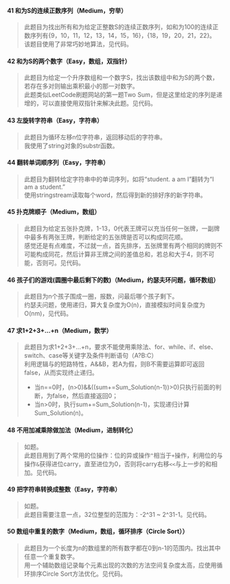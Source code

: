 #### 41 和为S的连续正数序列（Medium，穷举）
> 此题目为找出所有和为给定正整数S的连续正数序列，如和为100的连续正数序列有{9，10，11，12，13，14，15，16}，{18，19，20，21，22}。  
该题目使用了非常巧妙地算法，见代码。

#### 42 和为S的两个数字（Easy，数组，双指针）
> 此题目为给定一个升序数组和一个数字S，找出该数组中和为S的两个数，若存在多对则输出乘积最小的那一对数字。  
此题类似LeetCode刷题网站的第一题Two Sum，但是这里给定的序列是递增的，可以直接使用双指针来解决此题。见代码。

#### 43 左旋转字符串（Easy，字符串）
> 此题目为循环左移n位字符串，返回移动后的字符串。  
我使用了string对象的substr函数。

#### 44 翻转单词顺序列（Easy，字符串）
> 此题目为翻转给定字符串中的单词序列，如将“student. a am I”翻转为“I am a student.”   
使用stringstream读取每个word，然后得到新的排好序的新字符串。

#### 45 扑克牌顺子（Medium，数组）
> 此题目为给定五张扑克牌，1-13，0代表王牌可以充当任何一张牌，一副牌中最多有两张王牌，判断给定的五张牌是否可以构成同花顺。  
感觉还是有点难度，不过就一点，首先排序，五张牌里有两个相同的牌则不可能构成同花，然后计算非王牌之间的差值总和，若总和大于4，则不可能，否则可。见代码。

#### 46 孩子们的游戏(圆圈中最后剩下的数)（Medium，约瑟夫环问题，循环数组）
> 此题目为n个孩子围成一圈，报数，问最后哪个孩子剩下。  
约瑟夫问题，使用递归，算大复杂度为O(n)，直接模拟时间复杂度为O(nm)，见代码。

#### 47 求1+2+3+...+n（Medium，数学）
> 此题目为求1+2+3+...+n，要求不能使用乘除法、for、while、if、else、switch、case等关键字及条件判断语句（A?B:C）  
利用逻辑与的短路特性，A&&B，若A为假，则B不需要运算即可返回false，从而实现终止递归。   
> * 当n==0时，(n>0)&&((sum+=Sum_Solution(n-1))>0)只执行前面的判断，为false，然后直接返回0；
> * 当n>0时，执行sum+=Sum_Solution(n-1)，实现递归计算Sum_Solution(n)。

#### 48 不用加减乘除做加法（Medium，进制转化）
> 如题。  
此题目用到了两个常用的位操作：位的异或操作`^`相当于`+`操作，利用位的与操作`&`获得进位carry，直至进位为0，否则将carry右移`<<`与上一步的和相加。见代码。

#### 49 把字符串转换成整数（Easy，字符串）
> 如题。  
此题目需要注意一点，32位整型的范围为：-2^31 ~ 2^31-1。见代码。

#### 50 数组中重复的数字（Medium，数组，循环排序（Circle Sort））
> 此题目为一个长度为n的数组里的所有数字都在0到n-1的范围内。找出其中任意一个重复数字。   
用一个辅助数组记录每个元素出现的次数的方法空间复杂度太高，应使用循环排序Circle Sort方法优化。见代码。
